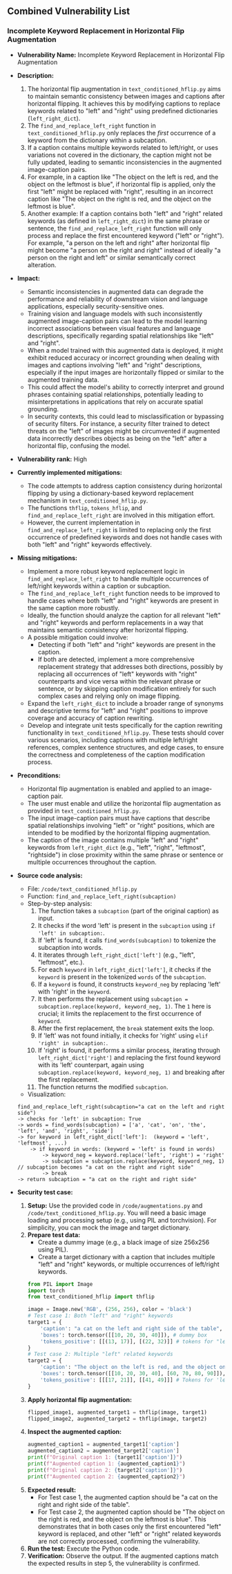 ## Combined Vulnerability List

### Incomplete Keyword Replacement in Horizontal Flip Augmentation

- **Vulnerability Name:** Incomplete Keyword Replacement in Horizontal Flip Augmentation
- **Description:**
    1. The horizontal flip augmentation in `text_conditioned_hflip.py` aims to maintain semantic consistency between images and captions after horizontal flipping. It achieves this by modifying captions to replace keywords related to "left" and "right" using predefined dictionaries (`left_right_dict`).
    2. The `find_and_replace_left_right` function in `text_conditioned_hflip.py` only replaces the *first* occurrence of a keyword from the dictionary within a subcaption.
    3. If a caption contains multiple keywords related to left/right, or uses variations not covered in the dictionary, the caption might not be fully updated, leading to semantic inconsistencies in the augmented image-caption pairs.
    4. For example, in a caption like "The object on the left is red, and the object on the leftmost is blue", if horizontal flip is applied, only the first "left" might be replaced with "right", resulting in an incorrect caption like "The object on the right is red, and the object on the leftmost is blue".
    5. Another example: If a caption contains both "left" and "right" related keywords (as defined in `left_right_dict`) in the same phrase or sentence, the `find_and_replace_left_right` function will only process and replace the first encountered keyword ("left" or "right"). For example, "a person on the left and right" after horizontal flip might become "a person on the right and right" instead of ideally "a person on the right and left" or similar semantically correct alteration.

- **Impact:**
    - Semantic inconsistencies in augmented data can degrade the performance and reliability of downstream vision and language applications, especially security-sensitive ones.
    - Training vision and language models with such inconsistently augmented image-caption pairs can lead to the model learning incorrect associations between visual features and language descriptions, specifically regarding spatial relationships like "left" and "right".
    - When a model trained with this augmented data is deployed, it might exhibit reduced accuracy or incorrect grounding when dealing with images and captions involving "left" and "right" descriptions, especially if the input images are horizontally flipped or similar to the augmented training data.
    - This could affect the model's ability to correctly interpret and ground phrases containing spatial relationships, potentially leading to misinterpretations in applications that rely on accurate spatial grounding.
    - In security contexts, this could lead to misclassification or bypassing of security filters. For instance, a security filter trained to detect threats on the "left" of images might be circumvented if augmented data incorrectly describes objects as being on the "left" after a horizontal flip, confusing the model.

- **Vulnerability rank:** High
- **Currently implemented mitigations:**
    - The code attempts to address caption consistency during horizontal flipping by using a dictionary-based keyword replacement mechanism in `text_conditioned_hflip.py`.
    - The functions `thflip`, `tokens_hflip`, and `find_and_replace_left_right` are involved in this mitigation effort.
    - However, the current implementation in `find_and_replace_left_right` is limited to replacing only the first occurrence of predefined keywords and does not handle cases with both "left" and "right" keywords effectively.

- **Missing mitigations:**
    - Implement a more robust keyword replacement logic in `find_and_replace_left_right` to handle multiple occurrences of left/right keywords within a caption or subcaption.
    - The `find_and_replace_left_right` function needs to be improved to handle cases where both "left" and "right" keywords are present in the same caption more robustly.
    - Ideally, the function should analyze the caption for all relevant "left" and "right" keywords and perform replacements in a way that maintains semantic consistency after horizontal flipping.
    - A possible mitigation could involve:
        - Detecting if both "left" and "right" keywords are present in the caption.
        - If both are detected, implement a more comprehensive replacement strategy that addresses both directions, possibly by replacing all occurrences of "left" keywords with "right" counterparts and vice versa within the relevant phrase or sentence, or by skipping caption modification entirely for such complex cases and relying only on image flipping.
    - Expand the `left_right_dict` to include a broader range of synonyms and descriptive terms for "left" and "right" positions to improve coverage and accuracy of caption rewriting.
    - Develop and integrate unit tests specifically for the caption rewriting functionality in `text_conditioned_hflip.py`. These tests should cover various scenarios, including captions with multiple left/right references, complex sentence structures, and edge cases, to ensure the correctness and completeness of the caption modification process.

- **Preconditions:**
    - Horizontal flip augmentation is enabled and applied to an image-caption pair.
    - The user must enable and utilize the horizontal flip augmentation as provided in `text_conditioned_hflip.py`.
    - The input image-caption pairs must have captions that describe spatial relationships involving "left" or "right" positions, which are intended to be modified by the horizontal flipping augmentation.
    - The caption of the image contains multiple "left" and "right" keywords from `left_right_dict` (e.g., "left", "right", "leftmost", "rightside") in close proximity within the same phrase or sentence or multiple occurrences throughout the caption.

- **Source code analysis:**
    - File: `/code/text_conditioned_hflip.py`
    - Function: `find_and_replace_left_right(subcaption)`
    - Step-by-step analysis:
        1. The function takes a `subcaption` (part of the original caption) as input.
        2. It checks if the word 'left' is present in the `subcaption` using `if 'left' in subcaption:`.
        3. If 'left' is found, it calls `find_words(subcaption)` to tokenize the subcaption into words.
        4. It iterates through `left_right_dict['left']` (e.g., "left", "leftmost", etc.).
        5. For each `keyword` in `left_right_dict['left']`, it checks if the `keyword` is present in the tokenized `words` of the `subcaption`.
        6. If a `keyword` is found, it constructs `keyword_neg` by replacing 'left' with 'right' in the `keyword`.
        7. It then performs the replacement using `subcaption = subcaption.replace(keyword, keyword_neg, 1)`. The `1` here is crucial; it limits the replacement to the first occurrence of `keyword`.
        8. After the first replacement, the `break` statement exits the loop.
        9. If 'left' was not found initially, it checks for 'right' using `elif 'right' in subcaption:`.
        10. If 'right' is found, it performs a similar process, iterating through `left_right_dict['right']` and replacing the first found keyword with its 'left' counterpart, again using `subcaption.replace(keyword, keyword_neg, 1)` and breaking after the first replacement.
        11. The function returns the modified `subcaption`.
    - Visualization:
    ```
    find_and_replace_left_right(subcaption="a cat on the left and right side")
    -> checks for 'left' in subcaption: True
    -> words = find_words(subcaption) = ['a', 'cat', 'on', 'the', 'left', 'and', 'right', 'side']
    -> for keyword in left_right_dict['left']:  (keyword = 'left', 'leftmost', ...)
        -> if keyword in words: (keyword = 'left' is found in words)
            -> keyword_neg = keyword.replace('left', 'right') = 'right'
            -> subcaption = subcaption.replace(keyword, keyword_neg, 1)  // subcaption becomes "a cat on the right and right side"
            -> break
    -> return subcaption = "a cat on the right and right side"
    ```

- **Security test case:**
    1. **Setup:** Use the provided code in `/code/augmentations.py` and `/code/text_conditioned_hflip.py`. You will need a basic image loading and processing setup (e.g., using PIL and torchvision). For simplicity, you can mock the image and target dictionary.
    2. **Prepare test data:**
        - Create a dummy image (e.g., a black image of size 256x256 using PIL).
        - Create a target dictionary with a caption that includes multiple "left" and "right" keywords, or multiple occurrences of left/right keywords.
        ```python
        from PIL import Image
        import torch
        from text_conditioned_hflip import thflip

        image = Image.new('RGB', (256, 256), color = 'black')
        # Test case 1: Both "left" and "right" keywords
        target1 = {
            'caption': "a cat on the left and right side of the table",
            'boxes': torch.tensor([[10, 20, 30, 40]]), # dummy box
            'tokens_positive': [[(13, 17)], [(22, 32)]] # tokens for "left" and "right side"
        }
        # Test case 2: Multiple "left" related keywords
        target2 = {
            'caption': "The object on the left is red, and the object on the leftmost is blue",
            'boxes': torch.tensor([[10, 20, 30, 40], [60, 70, 80, 90]]), # Dummy boxes
            'tokens_positive': [[[17, 21]], [[41, 49]]] # Tokens for 'left' and 'leftmost'
        }
        ```
    3. **Apply horizontal flip augmentation:**
        ```python
        flipped_image1, augmented_target1 = thflip(image, target1)
        flipped_image2, augmented_target2 = thflip(image, target2)
        ```
    4. **Inspect the augmented caption:**
        ```python
        augmented_caption1 = augmented_target1['caption']
        augmented_caption2 = augmented_target2['caption']
        print(f"Original caption 1: {target1['caption']}")
        print(f"Augmented caption 1: {augmented_caption1}")
        print(f"Original caption 2: {target2['caption']}")
        print(f"Augmented caption 2: {augmented_caption2}")
        ```
    5. **Expected result:**
        - For Test case 1, the augmented caption should be "a cat on the right and right side of the table".
        - For Test case 2, the augmented caption should be "The object on the right is red, and the object on the leftmost is blue".
        This demonstrates that in both cases only the first encountered "left" keyword is replaced, and other "left" or "right" related keywords are not correctly processed, confirming the vulnerability.
    6. **Run the test:** Execute the Python code.
    7. **Verification:** Observe the output. If the augmented captions match the expected results in step 5, the vulnerability is confirmed.